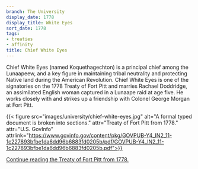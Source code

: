 ```yaml
---
branch: The University
display_date: 1778
display_title: White Eyes
sort_date: 1778
tags:
- treaties
- affinity
title: Chief White Eyes
---
```


Chief White Eyes (named Koquethagechton) is a principal chief among the Lunaapeew, and a key figure in maintaining tribal neutrality and protecting Native land during the American Revolution. Chief White Eyes is one of the signatories on the 1778 Treaty of Fort Pitt and marries Rachael Doddridge, an assimilated English  woman captured in a Lunaape raid at age five. He works closely with and strikes up a friendship with Colonel George Morgan at Fort Pitt.


{{< figure src="images/university/chief-white-eyes.jpg" alt="A formal typed document is broken into sections." attr="Treaty of Fort Pitt from 1778." attr="U.S. GovInfo" attrlink="https://www.govinfo.gov/content/pkg/GOVPUB-Y4_IN2_11-1c227893bfbe1da6dd96b6883fd0205b/pdf/GOVPUB-Y4_IN2_11-1c227893bfbe1da6dd96b6883fd0205b.pdf">}}


[Continue reading the Treaty of Fort Pitt from 1778.](https://www.govinfo.gov/content/pkg/GOVPUB-Y4_IN2_11-1c227893bfbe1da6dd96b6883fd0205b/pdf/GOVPUB-Y4_IN2_11-1c227893bfbe1da6dd96b6883fd0205b.pdf)
